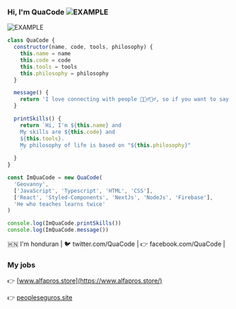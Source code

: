 ### Hi, I'm QuaCode <img src="https://firebasestorage.googleapis.com/v0/b/project-test-3c7df.appspot.com/o/2.gif?alt=media&token=4170c42f-b43a-47ee-8392-6d3c6c5376ad" alt="EXAMPLE" />


<img src="https://firebasestorage.googleapis.com/v0/b/project-test-3c7df.appspot.com/o/3.png?alt=media&token=86196789-5787-4247-b9d1-37f6db701c46" alt="EXAMPLE" />

```jsx
class QuaCode {
  constructor(name, code, tools, philosophy) {
    this.name = name
    this.code = code
    this.tools = tools
    this.philosophy = philosophy
  }

  message() {
    return 'I love connecting with people 🥷🦸‍♂️🧙‍♂️, so if you want to say hi, ill be happy to meet you more'
  }

  printSkills() {
    return `Hi, I'm ${this.name} and
    My skills are ${this.code} and
    ${this.tools}.
    My philosophy of life is based on "${this.philosophy}"
    `
  }
}

const ImQuaCode = new QuaCode(
  'Geovanny',
  ['JavaScript', 'Typescript', 'HTML', 'CSS'],
  ['React', 'Styled-Components', 'NextJs', 'NodeJs', 'Firebase'],
  'He who teaches learns twice'
)

console.log(ImQuaCode.printSkills())
console.log(ImQuaCode.message())
```
🇭🇳 I'm honduran |
🐦 twitter.com/QuaCode |
👉 facebook.com/QuaCode |

### My jobs

👉 [www.alfapros.store](https://www.alfapros.store/)

👉 [peopleseguros.site](https://peopleseguros.site/)

